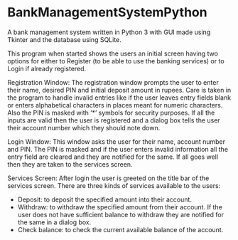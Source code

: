 # BankManagementSystemPython
A bank management system written in Python 3 with GUI made using Tkinter and the database using SQLite.

This program when started shows the users an initial screen having two options for either to Register (to be able to use the banking services) or to Login if already registered.

Registration Window:
	The registration window prompts the user to enter their name, desired PIN and initial deposit amount in rupees. Care is taken in the program to handle invalid entries like if the user leaves entry fields blank or enters alphabetical characters in places meant for numeric characters. Also the PIN is masked with ‘*’ symbols for security purposes. If all the inputs are valid then the user is registered and a dialog box tells the user their account number which they should note down.

Login Window:
	This window asks the user for their name, account number and PIN. The PIN is masked and if the user enters invalid information all the entry field are cleared and they are notified for the same. If all goes well then they are taken to the services screen.

Services Screen:
	After login the user is greeted on the title bar of the services screen. There are three kinds of services available to the users:
  <ul>
    <li> Deposit: to deposit the specified amount into their account. </li>
    <li> Withdraw: to withdraw the specified amount from their account. If the user does not have sufficient balance to withdraw they are notified for the same in a dialog
        box. </li>
    <li> Check balance: to check the current available balance of the account. </li>
   </ul>
   
  
